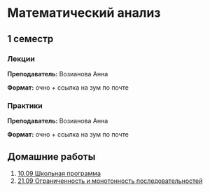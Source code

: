 # Математический анализ

## 1 семестр

### Лекции

**Преподаватель:** Возианова Анна

**Формат:** очно + ссылка на зум по почте


### Практики 

**Преподаватель:** Возианова Анна

**Формат:** очно + ссылка на зум по почте

## Домашние работы

1. [10.09 Школьная программа](MatanHw/homework%2010.09.pdf)
2. [21.09 Ограниченность и монотонность последовательностей](MatanHw/homework%2021.09.pdf)